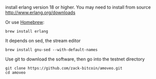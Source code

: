 install erlang version 18 or higher.
You may need to install from source http://www.erlang.org/downloads

Or use [Homebrew](https://brew.sh):
```
brew install erlang
```

It depends on sed, the stream editor
```
brew install gnu-sed --with-default-names
```

Use git to download the software, then go into the testnet directory
```
git clone https://github.com/zack-bitcoin/amoveo.git
cd amoveo
```
